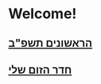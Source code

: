 # Welcome!

## [הראשונים תשפ"ב](https://docs.google.com/document/d/1Iv1tzXQLhVtxjIxxkw9da5ax0MCyJt7P4FiQcpxd0fQ/edit#)
 
## [חדר הזום שלי](https://edu-il.zoom.us/j/5403281111?pwd=NGszS2ZEZ2IvajVncGNRNzFndVZiQT09)
